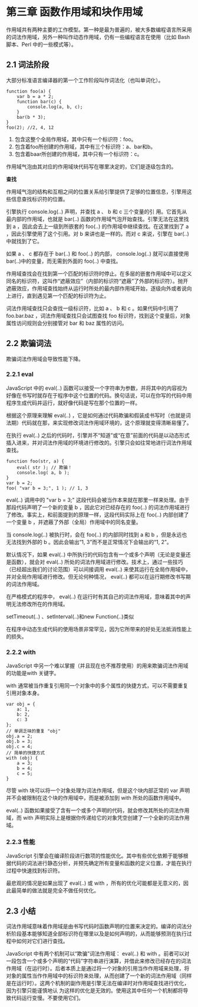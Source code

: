 # 第三章 函数作用域和块作用域 #

作用域共有两种主要的工作模型。第一种是最为普遍的，被大多数编程语言所采用的词法作用域，另外一种叫作动态作用域，仍有一些编程语言在使用（比如 Bash 脚本、Perl 中的一些模式等）。

## 2.1 词法阶段 ##

大部分标准语言编译器的第一个工作阶段叫作词法化（也叫单词化）。

	function foo(a) {
		var b = a * 2;
		function bar(c) {
			console.log(a, b, c);
		}
		bar(b * 3);
	}
	foo(2); //2, 4, 12
1. 包含这整个全局作用域，其中只有一个标识符：foo。
2. 包含着foo所创建的作用域，其中有三个标识符：a、bar和b。
3. 包含着baar所创建的作用域，其中只有一个标识符：c。

作用域气泡由其对应的作用域块代码写在哪里决定的，它们是逐级包含的。

**查找**

作用域气泡的结构和互相之间的位置关系给引擎提供了足够的位置信息，引擎用这些信息查找标识符的位置。

引擎执行 console.log(..) 声明，并查找 a 、 b 和 c 三个变量的引
用。它首先从最内部的作用域，也就是 bar(..) 函数的作用域气泡开始查找。引擎无法在这里找到 a ，因此会去上一级到所嵌套的 foo(..) 的作用域中继续查找。在这里找到了 a ，因此引擎使用了这个引用。对 b 来讲也是一样的。而对 c 来说，引擎在 bar(..) 中就找到了它。

如果 a 、 c 都存在于 bar(..) 和 foo(..) 的内部， console.log(..) 就可以直接使用 bar(..)中的变量，而无需到外面的 foo(..) 中查找。

作用域查找会在找到第一个匹配的标识符时停止。在多层的嵌套作用域中可以定义同名的标识符，这叫作“遮蔽效应”（内部的标识符“遮蔽”了外部的标识符）。抛开遮蔽效应，作用域查找始终从运行时所处的最内部作用域开始，逐级向外或者说向上进行，直到遇见第一个匹配的标识符为止。

词法作用域查找只会查找一级标识符，比如 a 、 b 和 c 。如果代码中引用了 foo.bar.baz ，词法作用域查找只会试图查找 foo 标识符，找到这个变量后，对象属性访问规则会分别接管对 bar 和 baz 属性的访问。

## 2.2 欺骗词法 ##

欺骗词法作用域会导致性能下降。

### 2.2.1 eval ###

JavaScript 中的 eval(..) 函数可以接受一个字符串为参数，并将其中的内容视为好像在书写时就存在于程序中这个位置的代码。换句话说，可以在你写的代码中用程序生成代码并运行，就好像代码是写在那个位置的一样。

根据这个原理来理解 eval(..) ，它是如何通过代码欺骗和假装成书写时（也就是词法期）代码就在那，来实现修改词法作用域环境的，这个原理就变得清晰易懂了。

在执行 eval(..) 之后的代码时，引擎并不“知道”或“在意”前面的代码是以动态形式插入进来，并对词法作用域的环境进行修改的。引擎只会如往常地进行词法作用域查找。

	function foo(str, a) {
		eval( str ); // 欺骗！
		console.log( a, b );
	}
	var b = 2;
	foo( "var b = 3;", 1 ); // 1, 3

eval(..) 调用中的 "var b = 3;" 这段代码会被当作本来就在那里一样来处理。由于那段代码声明了一个新的变量 b ，因此它对已经存在的 foo(..) 的词法作用域进行了修改。事实上，和前面提到的原理一样，这段代码实际上在 foo(..) 内部创建了一个变量 b ，并遮蔽了外部（全局）作用域中的同名变量。

当 console.log(..) 被执行时，会在 foo(..) 的内部同时找到 a 和 b ，但是永远也无法找到外部的 b 。因此会输出“1, 3”而不是正常情况下会输出的“1, 2”。

默认情况下，如果 eval(..) 中所执行的代码包含有一个或多个声明（无论是变量还是函数），就会对 eval(..) 所处的词法作用域进行修改。技术上，通过一些技巧（已经超出我们的讨论范围）可以间接调用 eval(..) 来使其运行在全局作用域中，并对全局作用域进行修改。但无论何种情况， eval(..) 都可以在运行期修改书写期的词法作用域。

在严格模式的程序中， eval(..) 在运行时有其自己的词法作用域，意味着其中的声明无法修改所在的作用域。

setTimeout(..) 、setInterval(..)和new Function(..)类似 

在程序中动态生成代码的使用场景非常罕见，因为它所带来的好处无法抵消性能上的损失。

### 2.2.2 with ###

JavaScript 中另一个难以掌握（并且现在也不推荐使用）的用来欺骗词法作用域的功能是with 关键字。

with 通常被当作重复引用同一个对象中的多个属性的快捷方式，可以不需要重复引用对象本身。

	var obj = {
		a: 1,
		b: 2,
		c: 3
	};
	// 单调乏味的重复 "obj"
	obj.a = 2;
	obj.b = 3;
	obj.c = 4;
	// 简单的快捷方式
	with (obj) {
		a = 3;
		b = 4;
		c = 5;
	}

尽管 with 块可以将一个对象处理为词法作用域，但是这个块内部正常的 var 声明并不会被限制在这个块的作用域中，而是被添加到 with 所处的函数作用域中。

eval(..) 函数如果接受了含有一个或多个声明的代码，就会修改其所处的词法作用域，而 with 声明实际上是根据你传递给它的对象凭空创建了一个全新的词法作用域。

### 2.2.3 性能 ###

JavaScript 引擎会在编译阶段进行数项的性能优化。其中有些优化依赖于能够根据代码的词法进行静态分析，并预先确定所有变量和函数的定义位置，才能在执行过程中快速找到标识符。

最悲观的情况是如果出现了 eval(..) 或 with ，所有的优化可能都是无意义的，因此最简单的做法就是完全不做任何优化。

## 2.3 小结 ##

词法作用域意味着作用域是由书写代码时函数声明的位置来决定的。编译的词法分析阶段基本能够知道全部标识符在哪里以及是如何声明的，从而能够预测在执行过程中如何对它们进行查找。

JavaScript 中有两个机制可以“欺骗”词法作用域： eval(..) 和 with 。前者可以对一段包含一个或多个声明的“代码”字符串进行演算，并借此来修改已经存在的词法作用域（在运行时）。后者本质上是通过将一个对象的引用当作作用域来处理，将对象的属性当作作用域中的标识符来处理，从而创建了一个新的词法作用域（同样是在运行时）。这两个机制的副作用是引擎无法在编译时对作用域查找进行优化，因为引擎只能谨慎地认
为这样的优化是无效的。使用这其中任何一个机制都将导致代码运行变慢。不要使用它们。
